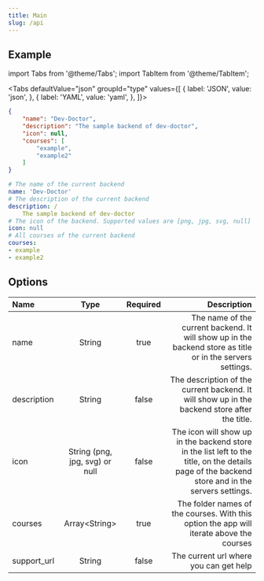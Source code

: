 ```yaml
---
title: Main
slug: /api
---
```

## Example

import Tabs from '@theme/Tabs';
import TabItem from '@theme/TabItem';

<Tabs defaultValue="json" groupId="type" values={[
  { label: 'JSON', value: 'json', },
  { label: 'YAML', value: 'yaml', },
]}>
<TabItem value="json">

```json title="config.json"
{
    "name": "Dev-Doctor",
    "description": "The sample backend of dev-doctor",
    "icon": null,
    "courses": [
        "example",
        "example2"
    ]
}
```

</TabItem>
<TabItem value="yaml">

```yaml title="config.yml"
# The name of the current backend
name: 'Dev-Doctor'
# The description of the current backend
description: /
    The sample backend of dev-doctor
# The icon of the backend. Supported values are [png, jpg, svg, null]
icon: null
# All courses of the current backend
courses:
- example
- example2
```

</TabItem>
</Tabs>

## Options

| Name        |              Type              | Required |                                                                                                                                     Description |
| :---------- | :----------------------------: | :------: | ----------------------------------------------------------------------------------------------------------------------------------------------: |
| name        |             String             |   true   |                                      The name of the current backend. It will show up in the backend store as title or in the servers settings. |
| description |             String             |  false   |                                                   The description of the current backend. It will show up in the backend store after the title. |
| icon        | String (png, jpg, svg) or null |  false   | The icon will show up in the backend store in the list left to the title, on the details page of the backend store and in the servers settings. |
| courses     |         Array<String\>         |   true   |                                                        The folder names of the courses. With this option the app will iterate above the courses |
| support_url |             String             |  false   |                                                                                                          The current url where you can get help |
